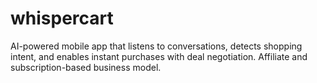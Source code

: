 # whispercart
AI-powered mobile app that listens to conversations, detects shopping intent, and enables instant purchases with deal negotiation. Affiliate and subscription-based business model.
